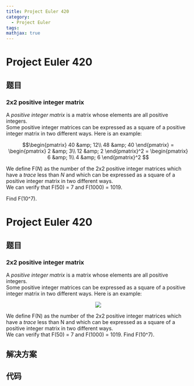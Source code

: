 ```yaml
---
title: Project Euler 420
category:
  - Project Euler
tags:
mathjax: true
---
```

<escape><!-- more --></escape>
    
# Project Euler 420
## 题目
### 2x2 positive integer matrix


A <i>positive integer matrix</i> is a matrix whose elements are all positive integers.<br />
Some positive integer matrices can be expressed as a square of a positive integer matrix in two different ways. Here is an example:

$$\begin{pmatrix}
40 &amp; 12\\
48 &amp; 40
\end{pmatrix} =
\begin{pmatrix}
2 &amp; 3\\
12 &amp; 2
\end{pmatrix}^2 =
\begin{pmatrix}
6 &amp; 1\\
4 &amp; 6
\end{pmatrix}^2
$$


We define F(<var>N</var>) as the number of the 2x2 positive integer matrices which have a <dfn title="the sum of the elements on the main diagonal">trace</dfn> less than <var>N</var> and which can be expressed as a square of a positive integer matrix in two different ways.<br />
We can verify that F(50) = 7 and F(1000) = 1019.



Find F(10^7).



# Project Euler 420
## 题目
### 2x2 positive integer matrix

A <em>positive integer matrix</em> is a matrix whose elements are all positive integers.<br>Some positive integer matrices can be expressed as a square of a positive integer matrix in two different ways. Here is an example:
<center><img src="https://projecteuler.net/project/images/p420_matrix.gif"></center>

We define F(N) as the number of the 2x2 positive integer matrices which have a <dfn title="the sum of the elements on the main diagonal">trace</dfn> less than N and which can be expressed as a square of a positive integer matrix in two different ways.<br>We can verify that F(50) = 7 and F(1000) = 1019.
Find F(10^7).


## 解决方案


## 代码


